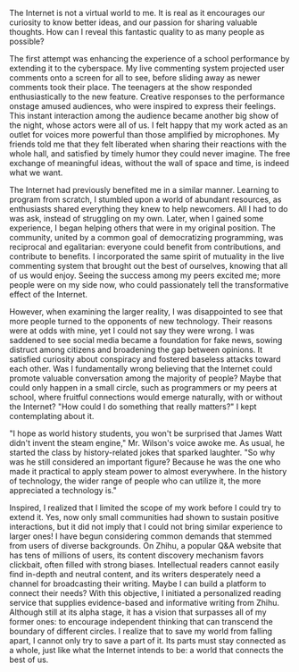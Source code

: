 The Internet is not a virtual world to me. It is real as it encourages our curiosity to know better ideas, and our passion for sharing valuable thoughts. How can I reveal this fantastic quality to as many people as possible?

The first attempt was enhancing the experience of a school performance by extending it to the cyberspace. My live commenting system projected user comments onto a screen for all to see, before sliding away as newer comments took their place. The teenagers at the show responded enthusiastically to the new feature. Creative responses to the performance onstage amused audiences, who were inspired to express their feelings. This instant interaction among the audience became another big show of the night, whose actors were all of us. I felt happy that my work acted as an outlet for voices more powerful than those amplified by microphones. My friends told me that they felt liberated when sharing their reactions with the whole hall, and satisfied by timely humor they could never imagine. The free exchange of meaningful ideas, without the wall of space and time, is indeed what we want.

The Internet had previously benefited me in a similar manner. Learning to program from scratch, I stumbled upon a world of abundant resources, as enthusiasts shared everything they knew to help newcomers. All I had to do was ask, instead of struggling on my own. Later, when I gained some experience, I began helping others that were in my original position. The community, united by a common goal of democratizing programming, was reciprocal and egalitarian: everyone could benefit from contributions, and contribute to benefits. I incorporated the same spirit of mutuality in the live commenting system that brought out the best of ourselves, knowing that all of us would enjoy. Seeing the success among my peers excited me; more people were on my side now, who could passionately tell the transformative effect of the Internet.

However, when examining the larger reality, I was disappointed to see that more people turned to the opponents of new technology. Their reasons were at odds with mine, yet I could not say they were wrong. I was saddened to see social media became a foundation for fake news, sowing distruct among citizens and broadening the gap between opinions. It satisfied curiosity about conspiracy and fostered baseless attacks toward each other. Was I fundamentally wrong believing that the Internet could promote valuable conversation among the majority of people? Maybe that could only happen in a small circle, such as programmers or my peers at school, where fruitful connections would emerge naturally, with or without the Internet? "How could I do something that really matters?" I kept contemplating about it.

"I hope as world history students, you won't be surprised that James Watt didn't invent the steam engine," Mr. Wilson's voice awoke me. As usual, he started the class by history-related jokes that sparked laughter. "So why was he still considered an important figure? Because he was the one who made it practical to apply steam power to almost everywhere. In the history of technology, the wider range of people who can utilize it, the more appreciated a technology is."

Inspired, I realized that I limited the scope of my work before I could try to extend it. Yes, now only small communities had shown to sustain positive interactions, but it did not imply that I could not bring similar experience to larger ones! I have begun considering common demands that stemmed from users of diverse backgrounds. On Zhihu, a popular Q&A website that has tens of millions of users, its content discovery mechanism favors clickbait, often filled with strong biases. Intellectual readers cannot easily find in-depth and neutral content, and its writers desperately need a channel for broadcasting their writing. Maybe I can build a platform to connect their needs? With this objective, I initiated a personalized reading service that supplies evidence-based and informative writing from Zhihu. Although still at its alpha stage, it has a vision that surpasses all of my former ones: to encourage independent thinking that can transcend the boundary of different circles. I realize that to save my world from falling apart, I cannot only try to save a part of it. Its parts must stay connected as a whole, just like what the Internet intends to be: a world that connects the best of us.